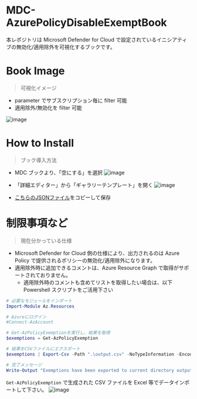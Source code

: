 # MDC-AzurePolicyDisableExemptBook
本レポジトリは Microsoft Defender for Cloud で設定されているイニシアティブの無効化/適用除外を可視化するブックです。

# Book Image
> 可視化イメージ

- parameter でサブスクリプション毎に filter 可能
- 適用除外/無効化を filter 可能

![image](https://github.com/user-attachments/assets/8aab9a38-c892-4609-9c70-e5e839d476e5)

# How to Install
> ブック導入方法

- MDC ブックより、「空にする」を選択
![image](https://github.com/user-attachments/assets/1850c9c2-1f24-4db6-9f3f-6de07ac8783e)

- 「詳細エディター」から「ギャラリーテンプレート」を開く
![image](https://github.com/user-attachments/assets/5d43f674-9c78-47c2-94c4-15dcb048c46e)

- [こちらのJSONファイル](https://github.com/hisashin0728/MDC-AzurePolicyDisableExemptBook/blob/main/MdcExemptDisableBook.json)をコピーして保存

# 制限事項など
> 現在分かっている仕様

- Microsoft Defender for Cloud 側の仕様により、出力されるのは Azure Policy で提供されるポリシーの無効化/適用除外になります。
- 適用除外時に追加できるコメントは、Azure Resource Graph で取得がサポートされておりません。
  - 適用除外時のコメントも含めてリストを取得したい場合は、以下 Powershell スクリプトをご活用下さい

```powershell
# 必要なモジュールをインポート
Import-Module Az.Resources

# Azureにログイン
#Connect-AzAccount

# Get-AzPolicyExemptionを実行し、結果を取得
$exemptions = Get-AzPolicyExemption

# 結果をCSVファイルにエクスポート
$exemptions | Export-Csv -Path ".\output.csv" -NoTypeInformation -Encoding UTF8

# 完了メッセージ
Write-Output "Exemptions have been exported to current directory output.csv"
``` 

``Get-AzPolicyExemption`` で生成された CSV ファイルを Excel 等でデータインポートして下さい。
![image](https://github.com/user-attachments/assets/521e9f66-72f6-4ed7-b24e-2cfc422ebca7)



